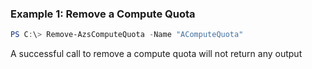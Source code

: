 ### Example 1: Remove a Compute Quota
```powershell
PS C:\> Remove-AzsComputeQuota -Name "AComputeQuota"
```

A successful call to remove a compute quota will not return any output
